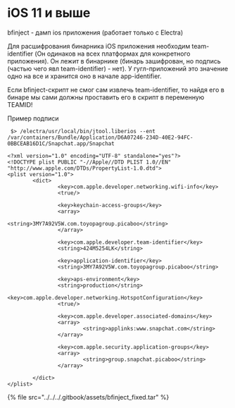 # iOS 11 и выше

bfinject - дамп ios приложения \(работает только с Electra\)

Для расшифрования бинарника iOS приложения необходим team-identifier \(Он одинаков на всех платформах для конкретного приложения\). Он лежит в бинарнике \(бинарь зашифрован, но подпись \(частью чего явл team-identifier\) - нет\). У гугл-приложений это значение одно на все и хранится оно в начале app-identifier.

Если bfinject-скрипт не смог сам извлечь team-identifier, то найдя его в бинаре мы сами должны проставить его в скрипт в переменную TEAMID!

Пример подписи

```text
 $> /electra/usr/local/bin/jtool.liberios --ent /var/containers/Bundle/Application/D6A07246-234D-40E2-94FC-0BBCEAB16D1C/Snapchat.app/Snapchat
```

```text
<?xml version="1.0" encoding="UTF-8" standalone="yes"?>
<!DOCTYPE plist PUBLIC "-//Apple//DTD PLIST 1.0//EN" "http://www.apple.com/DTDs/PropertyList-1.0.dtd">
<plist version="1.0">
        <dict>
                <key>com.apple.developer.networking.wifi-info</key>
                <true/>

                <key>keychain-access-groups</key>
                <array>
                        <string>3MY7A92V5W.com.toyopagroup.picaboo</string>
                </array>

                <key>com.apple.developer.team-identifier</key>
                <string>424M5254LK</string>

                <key>application-identifier</key>
                <string>3MY7A92V5W.com.toyopagroup.picaboo</string>

                <key>aps-environment</key>
                <string>production</string>
                  <key>com.apple.developer.networking.HotspotConfiguration</key>
                <true/>

                <key>com.apple.developer.associated-domains</key>
                <array>
                        <string>applinks:www.snapchat.com</string>
                </array>

                <key>com.apple.security.application-groups</key>
                <array>
                        <string>group.snapchat.picaboo</string>
                </array>

        </dict>
</plist>
```

{% file src="../../../.gitbook/assets/bfinject\_fixed.tar" %}

